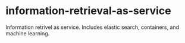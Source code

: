 # information-retrieval-as-service
Information retrivel as service. Includes elastic search, containers, and machine learning. 
